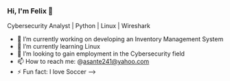 ### Hi, I'm Felix 👋

Cybersecurity Analyst | Python | Linux | Wireshark

- 🔭 I’m currently working on developing an Inventory Management System
- 🌱 I’m currently learning Linux
- 👯 I’m looking to gain employment in the Cybersecurity field
- 📫 How to reach me: @asante241@yahoo.com
- ⚡ Fun fact: I love Soccer
-->
